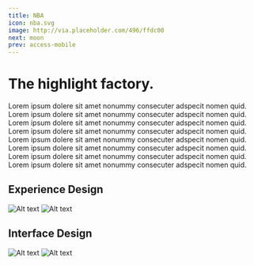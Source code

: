 ```yaml
---
title: NBA
icon: nba.svg
image: http://via.placeholder.com/496/ffdc00
next: moon
prev: access-mobile
---
```


# The highlight factory.

Lorem ipsum dolere sit amet nonummy consecuter adspecit nomen quid. Lorem ipsum
dolere sit amet nonummy consecuter adspecit nomen quid. Lorem ipsum dolere sit
amet nonummy consecuter adspecit nomen quid. Lorem ipsum dolere sit amet nonummy
consecuter adspecit nomen quid. Lorem ipsum dolere sit amet nonummy consecuter
adspecit nomen quid. Lorem ipsum dolere sit amet nonummy consecuter adspecit
nomen quid. Lorem ipsum dolere sit amet nonummy consecuter adspecit nomen quid.
Lorem ipsum dolere sit amet nonummy consecuter adspecit nomen quid.

## Experience Design
![Alt text](http://via.placeholder.com/1170x650)
![Alt text](http://via.placeholder.com/1170x650)

## Interface Design
![Alt text](http://via.placeholder.com/1170x650)
![Alt text](http://via.placeholder.com/1170x650)

